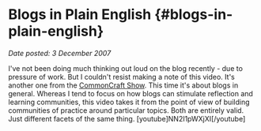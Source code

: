 # Blogs in Plain English {#blogs-in-plain-english}

_Date posted: 3 December 2007_

I've not been doing much thinking out loud on the blog recently - due to pressure of work. But I couldn't resist making a note of this video. It's another one from the [CommonCraft Show](http://www.commoncraft.com/show). This time it's about blogs in general. Whereas I tend to focus on how blogs can stimulate reflection and learning communities, this video takes it from the point of view of building communities of practice around particular topics. Both are entirely valid. Just different facets of the same thing. [youtube]NN2I1pWXjXI[/youtube]